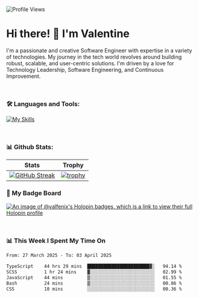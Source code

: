 
    
![Profile Views](https://komarev.com/ghpvc/?username=theodogwutech&color=blue)

# Hi there! 👋 I'm Valentine 
I'm a passionate and creative Software Engineer with expertise in a variety of technologies. My journey in the tech world revolves around building robust, scalable, and user-centric solutions. I'm driven by a love for Technology Leadership, Software Engineering, and Continuous Improvement.

<br />



### 🛠 Languages and Tools:

[![My Skills](https://skillicons.dev/icons?i=nodejs,js,nestjs,nextjs,react,vuejs,nuxtjs,express,tailwind,styledcomponents,materialui,mongodb,sequelize,mysql,postgres,pinia,redux,vite,html,css,pug,aws,prisma,bitbucket,bootstrap,emotion,git,gitlab,go,heroku,jest,netlify,nginx,npm,postman,rabbitmq,redis,supabase,svg,github,ts,ubuntu,vercel,vscode,yarn,powershell&perline=15)](https://skillicons.dev)

<br />

### 📊 Github Stats:

| Stats            | Trophy               |
|-----------------------|-------------------|
| [![GitHub Streak](https://streak-stats.demolab.com?user=theodogwutech&theme=great-gatsby&hide_border=true&border_radius=9.9)](https://git.io/streak-stats) | [![trophy](https://github-profile-trophy.vercel.app/?username=theodogwutech&theme=darkhub&column=7)](https://github.com/ryo-ma/github-profile-trophy) |

### 🥇 My Badge Board
[![An image of @valfenix's Holopin badges, which is a link to view their full Holopin profile](https://holopin.me/valfenix)](https://holopin.io/@valfenix)

<br />

### 📊 This Week I Spent My Time On
<!--START_SECTION:waka-->

```txt
From: 27 March 2025 - To: 03 April 2025

TypeScript    44 hrs 29 mins  ███████████████████████▓░   94.14 %
SCSS          1 hr 24 mins    ▓░░░░░░░░░░░░░░░░░░░░░░░░   02.99 %
JavaScript    44 mins         ▒░░░░░░░░░░░░░░░░░░░░░░░░   01.55 %
Bash          24 mins         ▒░░░░░░░░░░░░░░░░░░░░░░░░   00.86 %
CSS           10 mins         ░░░░░░░░░░░░░░░░░░░░░░░░░   00.36 %
```

<!--END_SECTION:waka-->





